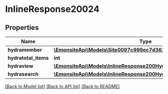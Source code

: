 # InlineResponse20024

## Properties
Name | Type | Description | Notes
------------ | ------------- | ------------- | -------------
**hydramember** | [**\EmonsiteApi\Models\Site0097c999ec7d3611ad5fec647120ea72Jsonld[]**](Site0097c999ec7d3611ad5fec647120ea72Jsonld.md) |  | 
**hydratotal_items** | **int** |  | [optional] 
**hydraview** | [**\EmonsiteApi\Models\InlineResponse200Hydraview**](InlineResponse200Hydraview.md) |  | [optional] 
**hydrasearch** | [**\EmonsiteApi\Models\InlineResponse200Hydrasearch**](InlineResponse200Hydrasearch.md) |  | [optional] 

[[Back to Model list]](../../README.md#documentation-for-models) [[Back to API list]](../../README.md#documentation-for-api-endpoints) [[Back to README]](../../README.md)

